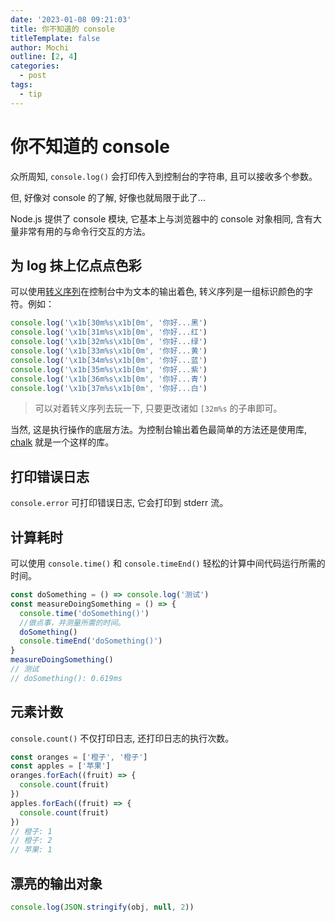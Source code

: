 ```yaml
---
date: '2023-01-08 09:21:03'
title: 你不知道的 console
titleTemplate: false
author: Mochi
outline: [2, 4]
categories:
  - post
tags:
  - tip
---
```


# 你不知道的 console

众所周知, `console.log()` 会打印传入到控制台的字符串, 且可以接收多个参数。

但, 好像对 console 的了解, 好像也就局限于此了...

Node.js 提供了 console 模块, 它基本上与浏览器中的 console 对象相同, 含有大量非常有用的与命令行交互的方法。

## 为 log 抹上亿点点色彩

可以使用[转义序列](https://gist.github.com/iamnewton/8754917)在控制台中为文本的输出着色, 转义序列是一组标识颜色的字符。例如：

```js
console.log('\x1b[30m%s\x1b[0m', '你好...黑')
console.log('\x1b[31m%s\x1b[0m', '你好...红')
console.log('\x1b[32m%s\x1b[0m', '你好...绿')
console.log('\x1b[33m%s\x1b[0m', '你好...黄')
console.log('\x1b[34m%s\x1b[0m', '你好...蓝')
console.log('\x1b[35m%s\x1b[0m', '你好...紫')
console.log('\x1b[36m%s\x1b[0m', '你好...青')
console.log('\x1b[37m%s\x1b[0m', '你好...白')
```

> 可以对着转义序列去玩一下, 只要更改诸如 `[32m%s` 的子串即可。

当然, 这是执行操作的底层方法。为控制台输出着色最简单的方法还是使用库, [chalk](https://github.com/chalk/chalk) 就是一个这样的库。

## 打印错误日志

`console.error` 可打印错误日志, 它会打印到 stderr 流。

## 计算耗时

可以使用 `console.time()` 和 `console.timeEnd()` 轻松的计算中间代码运行所需的时间。

```js
const doSomething = () => console.log('测试')
const measureDoingSomething = () => {
  console.time('doSomething()')
  //做点事，并测量所需的时间。
  doSomething()
  console.timeEnd('doSomething()')
}
measureDoingSomething()
// 测试
// doSomething(): 0.619ms
```

## 元素计数

`console.count()` 不仅打印日志, 还打印日志的执行次数。

```js
const oranges = ['橙子', '橙子']
const apples = ['苹果']
oranges.forEach((fruit) => {
  console.count(fruit)
})
apples.forEach((fruit) => {
  console.count(fruit)
})
// 橙子: 1
// 橙子: 2
// 苹果: 1
```

## 漂亮的输出对象

```js
console.log(JSON.stringify(obj, null, 2))
```
